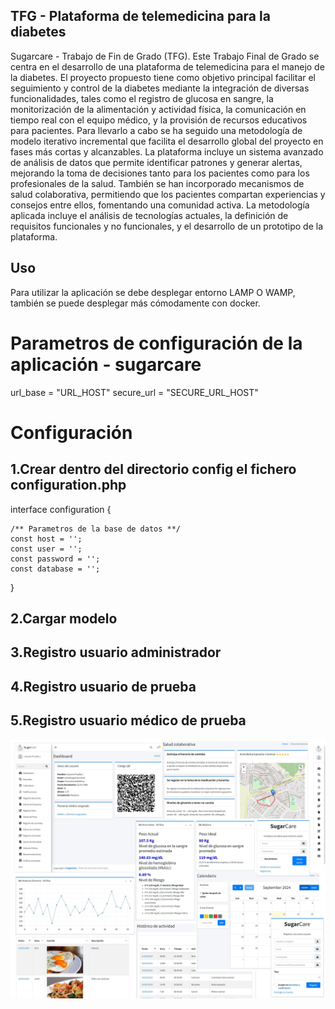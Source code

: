 ## TFG - Plataforma de telemedicina para la diabetes
Sugarcare - Trabajo de Fin de Grado (TFG). Este Trabajo Final de Grado se centra en el desarrollo de una plataforma de telemedicina para el manejo de la diabetes. El proyecto propuesto tiene como objetivo principal facilitar el seguimiento y control de la diabetes mediante la integración de diversas funcionalidades, tales como el registro de glucosa en sangre, la monitorización de la alimentación y actividad física, la comunicación en tiempo real con el equipo médico, y la provisión de recursos educativos para pacientes. Para llevarlo a cabo se ha seguido una metodología de modelo iterativo incremental que facilita el desarrollo global del proyecto en fases más cortas y alcanzables.
La plataforma incluye un sistema avanzado de análisis de datos que permite identificar patrones y generar alertas, mejorando la toma de decisiones tanto para los pacientes como para los profesionales de la salud. También se han incorporado mecanismos de salud colaborativa, permitiendo que los pacientes compartan experiencias y consejos entre ellos, fomentando una comunidad activa. La metodología aplicada incluye el análisis de tecnologías actuales, la definición de requisitos funcionales y no funcionales, y el desarrollo de un prototipo de la plataforma.


## Uso

Para utilizar la aplicación se debe desplegar entorno LAMP O WAMP, también se puede desplegar más cómodamente con docker.

# Parametros de configuración de la aplicación - sugarcare
url_base = "URL_HOST"
secure_url = "SECURE_URL_HOST"

# Configuración
## 1.Crear dentro del directorio config el fichero configuration.php
interface configuration {

    /** Parametros de la base de datos **/
    const host = '';
    const user = '';
    const password = '';
    const database = '';
}

## 2.Cargar modelo
## 3.Registro usuario administrador
## 4.Registro usuario de prueba
## 5.Registro usuario médico de prueba

![ejemplo matriz](./attribution/images/app.jpg)